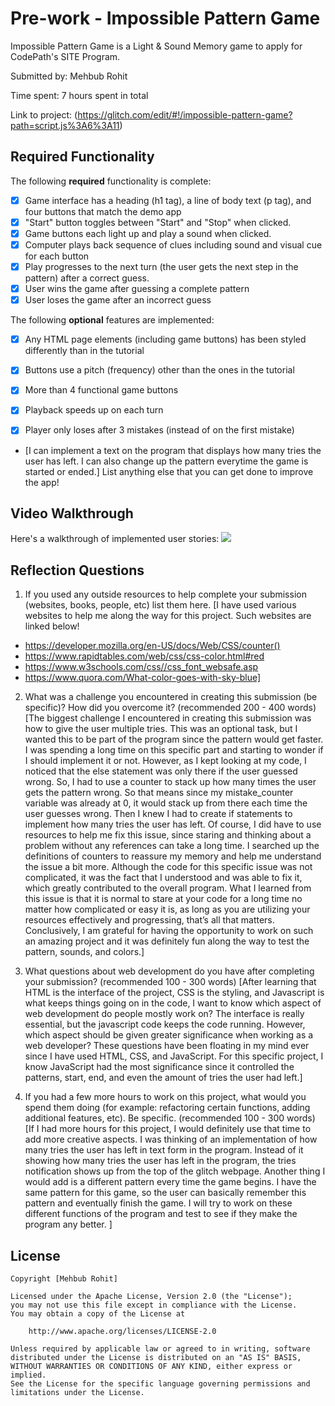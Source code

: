 # Pre-work - Impossible Pattern Game

Impossible Pattern Game is a Light & Sound Memory game to apply for CodePath's SITE Program. 

Submitted by: Mehbub Rohit

Time spent: 7 hours spent in total

Link to project: (https://glitch.com/edit/#!/impossible-pattern-game?path=script.js%3A6%3A11)

## Required Functionality

The following **required** functionality is complete:

* [x] Game interface has a heading (h1 tag), a line of body text (p tag), and four buttons that match the demo app
* [x] "Start" button toggles between "Start" and "Stop" when clicked. 
* [x] Game buttons each light up and play a sound when clicked. 
* [x] Computer plays back sequence of clues including sound and visual cue for each button
* [x] Play progresses to the next turn (the user gets the next step in the pattern) after a correct guess. 
* [x] User wins the game after guessing a complete pattern
* [x] User loses the game after an incorrect guess

The following **optional** features are implemented:

* [x] Any HTML page elements (including game buttons) has been styled differently than in the tutorial
* [x] Buttons use a pitch (frequency) other than the ones in the tutorial
* [x] More than 4 functional game buttons
* [x] Playback speeds up on each turn
* [x] Player only loses after 3 mistakes (instead of on the first mistake)


- [I can implement a text on the program that displays how many tries the user has left. I can also change up the pattern everytime the game is started or ended.] List anything else that you can get done to improve the app!

## Video Walkthrough

Here's a walkthrough of implemented user stories:
![](https://recordit.co/b3bpZREO0x)


## Reflection Questions
1. If you used any outside resources to help complete your submission (websites, books, people, etc) list them here. 
[I have used various websites to help me along the way for this project. Such websites are linked below!
* https://developer.mozilla.org/en-US/docs/Web/CSS/counter()
* https://www.rapidtables.com/web/css/css-color.html#red
* https://www.w3schools.com/css//css_font_websafe.asp
* https://www.quora.com/What-color-goes-with-sky-blue]

2. What was a challenge you encountered in creating this submission (be specific)? How did you overcome it? (recommended 200 - 400 words) 
[The biggest challenge I encountered in creating this submission was how to give the user multiple tries. This was an optional task, but I wanted this to be part of the program since the pattern would get faster. I was spending a long time on this specific part and starting to wonder if I should implement it or not. However, as I kept looking at my code, I noticed that the else statement was only there if the user guessed wrong. So, I had to use a counter to stack up how many times the user gets the pattern wrong. So that means since my mistake_counter variable was already at 0, it would stack up from there each time the user guesses wrong. Then I knew I had to create if statements to implement how many tries the user has left. Of course, I did have to use resources to help me fix this issue, since staring and thinking about a problem without any references can take a long time. I searched up the definitions of counters to reassure my memory and help me understand the issue a bit more. Although the code for this specific issue was not complicated, it was the fact that I understood and was able to fix it, which greatly contributed to the overall program. What I learned from this issue is that it is normal to stare at your code for a long time no matter how complicated or easy it is, as long as you are utilizing your resources effectively and progressing, that’s all that matters. Conclusively, I am grateful for having the opportunity to work on such an amazing project and it was definitely fun along the way to test the pattern, sounds, and colors.]

3. What questions about web development do you have after completing your submission? (recommended 100 - 300 words) 
[After learning that HTML is the interface of the project, CSS is the styling, and Javascript is what keeps things going on in the code, I want to know which aspect of web development do people mostly work on? The interface is really essential, but the javascript code keeps the code running. However, which aspect should be given greater significance when working as a web developer? These questions have been floating in my mind ever since I have used HTML, CSS, and JavaScript. For this specific project, I know JavaScript had the most significance since it controlled the patterns, start, end, and even the amount of tries the user had left.]

4. If you had a few more hours to work on this project, what would you spend them doing (for example: refactoring certain functions, adding additional features, etc). Be specific. (recommended 100 - 300 words) 
[If I had more hours for this project, I would definitely use that time to add more creative aspects. I was thinking of an implementation of how many tries the user has left in text form in the program. Instead of it showing how many tries the user has left in the program, the tries notification shows up from the top of the glitch webpage. Another thing I would add is a different pattern every time the game begins. I have the same pattern for this game, so the user can basically remember this pattern and eventually finish the game. I will try to work on these different functions of the program and test to see if they make the program any better. ]



## License

    Copyright [Mehbub Rohit]

    Licensed under the Apache License, Version 2.0 (the "License");
    you may not use this file except in compliance with the License.
    You may obtain a copy of the License at

        http://www.apache.org/licenses/LICENSE-2.0

    Unless required by applicable law or agreed to in writing, software
    distributed under the License is distributed on an "AS IS" BASIS,
    WITHOUT WARRANTIES OR CONDITIONS OF ANY KIND, either express or implied.
    See the License for the specific language governing permissions and
    limitations under the License.
